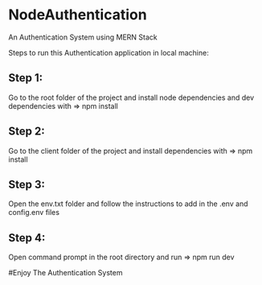 # NodeAuthentication
An Authentication System using MERN Stack

Steps to run this Authentication application in local machine:

## Step 1:
  Go to the root folder of the project and install node dependencies and dev dependencies with => npm install

## Step 2:
  Go to the client folder of the project and install dependencies with => npm install

## Step 3:
  Open the env.txt folder and follow the instructions to add in the .env and config.env files

## Step 4:
  Open command prompt in the root directory and run => npm run dev

#Enjoy The Authentication System
